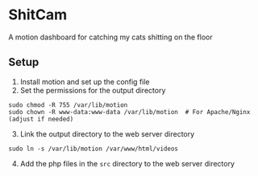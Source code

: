 # ShitCam

A motion dashboard for catching my cats shitting on the floor

## Setup

1. Install motion and set up the config file
2. Set the permissions for the output directory

```
sudo chmod -R 755 /var/lib/motion
sudo chown -R www-data:www-data /var/lib/motion  # For Apache/Nginx (adjust if needed)
```

3. Link the output directory to the web server directory

```
sudo ln -s /var/lib/motion /var/www/html/videos
```

4. Add the php files in the `src` directory to the web server directory
